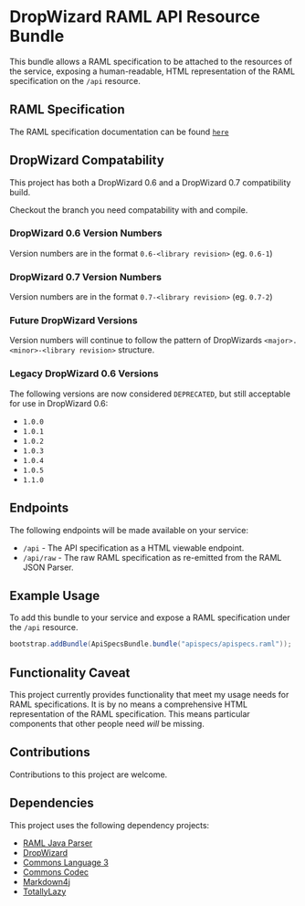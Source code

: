 # DropWizard RAML API Resource Bundle

This bundle allows a RAML specification to be attached to the resources of the service, exposing a human-readable, HTML representation of the RAML specification on the `/api` resource.

## RAML Specification

The RAML specification documentation can be found [`here`](https://github.com/raml-org/raml-spec)

## DropWizard Compatability

This project has both a DropWizard 0.6 and a DropWizard 0.7 compatibility build.

Checkout the branch you need compatability with and compile.  
 
### DropWizard 0.6 Version Numbers

Version numbers are in the format `0.6-<library revision>` (eg. `0.6-1`)

### DropWizard 0.7 Version Numbers

Version numbers are in the format `0.7-<library revision>` (eg. `0.7-2`)

### Future DropWizard Versions

Version numbers will continue to follow the pattern of DropWizards `<major>.<minor>-<library revision>` structure.

### Legacy DropWizard 0.6 Versions

The following versions are now considered `DEPRECATED`, but still acceptable for use in DropWizard 0.6:

+ `1.0.0`
+ `1.0.1`
+ `1.0.2`
+ `1.0.3`
+ `1.0.4`
+ `1.0.5`
+ `1.1.0`

## Endpoints

The following endpoints will be made available on your service:

+ `/api` - The API specification as a HTML viewable endpoint.
+ `/api/raw` - The raw RAML specification as re-emitted from the RAML JSON Parser.

## Example Usage

To add this bundle to your service and expose a RAML specification under the `/api` resource.

```java
bootstrap.addBundle(ApiSpecsBundle.bundle("apispecs/apispecs.raml"));
```

## Functionality Caveat

This project currently provides functionality that meet my usage needs for RAML specifications.  It is by no means a comprehensive HTML representation of the RAML specification.  This means particular components that other people need _will_ be missing.

## Contributions

Contributions to this project are welcome.

## Dependencies

This project uses the following dependency projects:

+ [RAML Java Parser](https://github.com/raml-org/raml-java-parser)
+ [DropWizard](https://github.com/dropwizard/dropwizard)
+ [Commons Language 3](https://github.com/apache/commons-lang)
+ [Commons Codec](https://github.com/apache/commons-codec)
+ [Markdown4j](https://github.com/jdcasey/markdown4j)
+ [TotallyLazy](https://github.com/daviddenton/totallylazy)